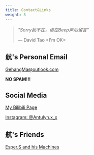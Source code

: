 ```yaml
---
title: Contact&Links
weight: 3
---
```


> *"Sorry我不在，请在Beep声后留言"*
>
>— David Tao <I'm OK>

## 航's Personal Email

<GehangMa@outlook.com>

**NO SPAM!!!**

## Social Media

[My Bilibili Page](https://space.bilibili.com/317734902/)

[Instagram: @Antulyn.x_x](https://www.instagram.com/antulyn.x_x/)

## 航's Friends

[Esper.S and his Machines](https://esperaa.github.io/meaidevice/)
